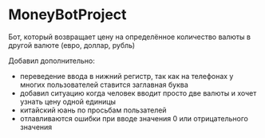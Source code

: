# MoneyBotProject
Бот, который возвращает цену на определённое количество валюты в другой валюте (евро, доллар, рубль)

Добавил дополнительно:
 - переведение ввода в нижний регистр, так как на телефонах у многих пользователей ставится заглавная буква
 - добавил ситуацию когда человек вводит просто две валюты и хочет узнать цену одной единицы
 - китайский юань по просьбам пользателей
 - отлавливаются ошибки при вводе значения 0 или отрицательного значения
